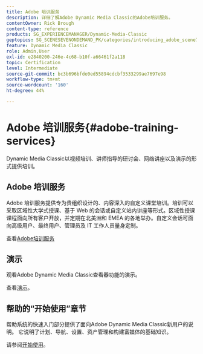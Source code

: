 ```yaml
---
title: Adobe 培训服务
description: 详细了解Adobe Dynamic Media Classic的Adobe培训服务。
contentOwner: Rick Brough
content-type: reference
products: SG_EXPERIENCEMANAGER/Dynamic-Media-Classic
geptopics: SG_SCENESEVENONDEMAND_PK/categories/introducing_adobe_scene7
feature: Dynamic Media Classic
role: Admin,User
exl-id: e2840200-246e-4c68-b10f-a66461f2a118
topic: Certification
level: Intermediate
source-git-commit: bc3b696bfde0ed55894cdcbf3533299ae7697e98
workflow-type: tm+mt
source-wordcount: '160'
ht-degree: 44%

---
```


# Adobe 培训服务{#adobe-training-services}

Dynamic Media Classic以视频培训、讲师指导的研讨会、网络讲座以及演示的形式提供培训。

## Adobe 培训服务

Adobe 培训服务提供专为贵组织设计的、内容深入的自定义课堂培训。培训可以采取区域性大学式授课、基于 Web 的会话或自定义站内讲座等形式。区域性授课课程面向所有客户开放，并定期在北美洲和 EMEA 的各地举办。自定义会话可面向高级用户、最终用户、管理员及 IT 工作人员量身定制。

查看[Adobe培训服务](https://learning.adobe.com/)

## 演示

观看Adobe Dynamic Media Classic查看器功能的演示。

查看[演示](https://landing.adobe.com/en/na/dynamic-media/ctir-2755/live-demos.html)。

## 帮助的“开始使用”章节

帮助系统的快速入门部分提供了面向Adobe Dynamic Media Classic新用户的说明。 它说明了计划、导航、设置、资产管理和构建富媒体的基础知识。

请参阅[开始使用](dmc-platform-overview.md)。
